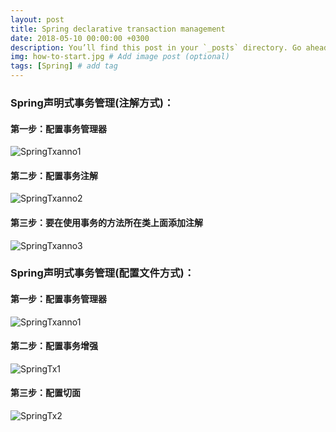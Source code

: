 ```yaml
---
layout: post
title: Spring declarative transaction management
date: 2018-05-10 00:00:00 +0300
description: You’ll find this post in your `_posts` directory. Go ahead and edit it and re-build the site to see your changes. # Add post description (optional)
img: how-to-start.jpg # Add image post (optional)
tags: [Spring] # add tag
---
```

### Spring声明式事务管理(注解方式)：
#### 第一步：配置事务管理器
![SpringTxanno1]()
#### 第二步：配置事务注解
![SpringTxanno2]()
#### 第三步：要在使用事务的方法所在类上面添加注解
![SpringTxanno3]()

### Spring声明式事务管理(配置文件方式)：
#### 第一步：配置事务管理器
![SpringTxanno1]()
#### 第二步：配置事务增强
![SpringTx1]()
#### 第三步：配置切面
![SpringTx2]()
